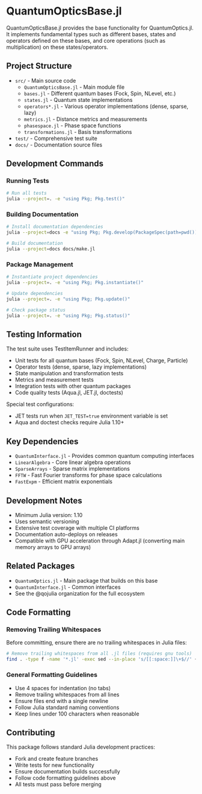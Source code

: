 # QuantumOpticsBase.jl

QuantumOpticsBase.jl provides the base functionality for QuantumOptics.jl. It implements fundamental types such as different bases, states and operators defined on these bases, and core operations (such as multiplication) on these states/operators.

## Project Structure

- `src/` - Main source code
  - `QuantumOpticsBase.jl` - Main module file
  - `bases.jl` - Different quantum bases (Fock, Spin, NLevel, etc.)
  - `states.jl` - Quantum state implementations
  - `operators*.jl` - Various operator implementations (dense, sparse, lazy)
  - `metrics.jl` - Distance metrics and measurements
  - `phasespace.jl` - Phase space functions
  - `transformations.jl` - Basis transformations
- `test/` - Comprehensive test suite
- `docs/` - Documentation source files

## Development Commands

### Running Tests
```bash
# Run all tests
julia --project=. -e "using Pkg; Pkg.test()"
```

### Building Documentation
```bash
# Install documentation dependencies
julia --project=docs -e "using Pkg; Pkg.develop(PackageSpec(path=pwd())); Pkg.instantiate()"

# Build documentation
julia --project=docs docs/make.jl
```

### Package Management
```bash
# Instantiate project dependencies
julia --project=. -e "using Pkg; Pkg.instantiate()"

# Update dependencies
julia --project=. -e "using Pkg; Pkg.update()"

# Check package status
julia --project=. -e "using Pkg; Pkg.status()"
```

## Testing Information

The test suite uses TestItemRunner and includes:

- Unit tests for all quantum bases (Fock, Spin, NLevel, Charge, Particle)
- Operator tests (dense, sparse, lazy implementations)
- State manipulation and transformation tests
- Metrics and measurement tests
- Integration tests with other quantum packages
- Code quality tests (Aqua.jl, JET.jl, doctests)

Special test configurations:
- JET tests run when `JET_TEST=true` environment variable is set
- Aqua and doctest checks require Julia 1.10+

## Key Dependencies

- `QuantumInterface.jl` - Provides common quantum computing interfaces
- `LinearAlgebra` - Core linear algebra operations
- `SparseArrays` - Sparse matrix implementations
- `FFTW` - Fast Fourier transforms for phase space calculations
- `FastExpm` - Efficient matrix exponentials

## Development Notes

- Minimum Julia version: 1.10
- Uses semantic versioning
- Extensive test coverage with multiple CI platforms
- Documentation auto-deploys on releases
- Compatible with GPU acceleration through Adapt.jl (converting main memory arrays to GPU arrays)

## Related Packages

- `QuantumOptics.jl` - Main package that builds on this base
- `QuantumInterface.jl` - Common interfaces
- See the @qojulia organization for the full ecosystem

## Code Formatting

### Removing Trailing Whitespaces
Before committing, ensure there are no trailing whitespaces in Julia files:

```bash
# Remove trailing whitespaces from all .jl files (requires gnu tools)
find . -type f -name '*.jl' -exec sed --in-place 's/[[:space:]]\+$//' {} \+
```

### General Formatting Guidelines
- Use 4 spaces for indentation (no tabs)
- Remove trailing whitespaces from all lines
- Ensure files end with a single newline
- Follow Julia standard naming conventions
- Keep lines under 100 characters when reasonable

## Contributing

This package follows standard Julia development practices:
- Fork and create feature branches
- Write tests for new functionality
- Ensure documentation builds successfully
- Follow code formatting guidelines above
- All tests must pass before merging